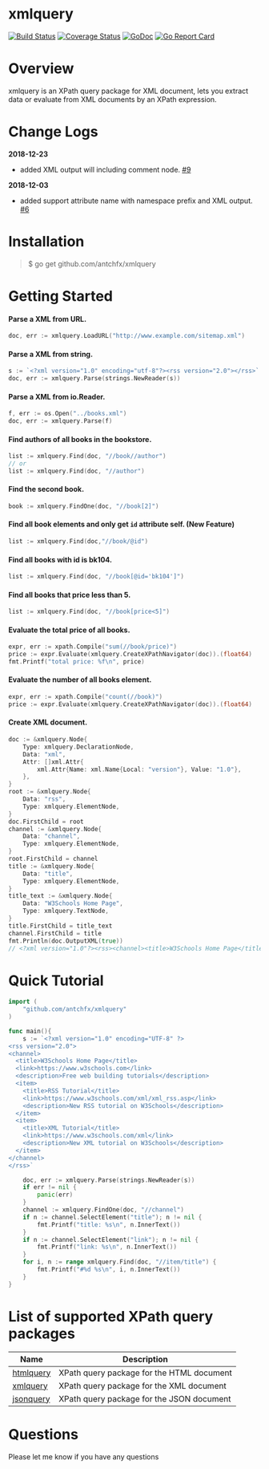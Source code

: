 xmlquery
====
[![Build Status](https://travis-ci.org/antchfx/xmlquery.svg?branch=master)](https://travis-ci.org/antchfx/xmlquery)
[![Coverage Status](https://coveralls.io/repos/github/antchfx/xmlquery/badge.svg?branch=master)](https://coveralls.io/github/antchfx/xmlquery?branch=master)
[![GoDoc](https://godoc.org/github.com/antchfx/xmlquery?status.svg)](https://godoc.org/github.com/antchfx/xmlquery)
[![Go Report Card](https://goreportcard.com/badge/github.com/antchfx/xmlquery)](https://goreportcard.com/report/github.com/antchfx/xmlquery)

Overview
===

xmlquery is an XPath query package for XML document, lets you extract data or evaluate from XML documents by an XPath expression.

Change Logs
===

**2018-12-23**
* added XML output will including comment node. [#9](https://github.com/antchfx/xmlquery/issues/9)

**2018-12-03**
 * added support attribute name with namespace prefix and XML output. [#6](https://github.com/antchfx/xmlquery/issues/6)

Installation
====

> $ go get github.com/antchfx/xmlquery

Getting Started
===

#### Parse a XML from URL.

```go
doc, err := xmlquery.LoadURL("http://www.example.com/sitemap.xml")
```

#### Parse a XML from string.

```go
s := `<?xml version="1.0" encoding="utf-8"?><rss version="2.0"></rss>`
doc, err := xmlquery.Parse(strings.NewReader(s))
```

#### Parse a XML from io.Reader.

```go
f, err := os.Open("../books.xml")
doc, err := xmlquery.Parse(f)
```

#### Find authors of all books in the bookstore.

```go
list := xmlquery.Find(doc, "//book//author")
// or
list := xmlquery.Find(doc, "//author")
```

#### Find the second book.

```go
book := xmlquery.FindOne(doc, "//book[2]")
```

#### Find all book elements and only get `id` attribute self. (New Feature)

```go
list := xmlquery.Find(doc,"//book/@id")
```

#### Find all books with id is bk104.

```go
list := xmlquery.Find(doc, "//book[@id='bk104']")
```

#### Find all books that price less than 5.

```go
list := xmlquery.Find(doc, "//book[price<5]")
```

#### Evaluate the total price of all books.

```go
expr, err := xpath.Compile("sum(//book/price)")
price := expr.Evaluate(xmlquery.CreateXPathNavigator(doc)).(float64)
fmt.Printf("total price: %f\n", price)
```

#### Evaluate the number of all books element.

```go
expr, err := xpath.Compile("count(//book)")
price := expr.Evaluate(xmlquery.CreateXPathNavigator(doc)).(float64)
```

#### Create XML document.

```go
doc := &xmlquery.Node{
	Type: xmlquery.DeclarationNode,
	Data: "xml",
	Attr: []xml.Attr{
		xml.Attr{Name: xml.Name{Local: "version"}, Value: "1.0"},
	},
}
root := &xmlquery.Node{
	Data: "rss",
	Type: xmlquery.ElementNode,
}
doc.FirstChild = root
channel := &xmlquery.Node{
	Data: "channel",
	Type: xmlquery.ElementNode,
}
root.FirstChild = channel
title := &xmlquery.Node{
	Data: "title",
	Type: xmlquery.ElementNode,
}
title_text := &xmlquery.Node{
	Data: "W3Schools Home Page",
	Type: xmlquery.TextNode,
}
title.FirstChild = title_text
channel.FirstChild = title
fmt.Println(doc.OutputXML(true))
// <?xml version="1.0"?><rss><channel><title>W3Schools Home Page</title></channel></rss>
```

Quick Tutorial
===

```go
import (
	"github.com/antchfx/xmlquery"
)

func main(){
	s := `<?xml version="1.0" encoding="UTF-8" ?>
<rss version="2.0">
<channel>
  <title>W3Schools Home Page</title>
  <link>https://www.w3schools.com</link>
  <description>Free web building tutorials</description>
  <item>
    <title>RSS Tutorial</title>
    <link>https://www.w3schools.com/xml/xml_rss.asp</link>
    <description>New RSS tutorial on W3Schools</description>
  </item>
  <item>
    <title>XML Tutorial</title>
    <link>https://www.w3schools.com/xml</link>
    <description>New XML tutorial on W3Schools</description>
  </item>
</channel>
</rss>`

	doc, err := xmlquery.Parse(strings.NewReader(s))
	if err != nil {
		panic(err)
	}
	channel := xmlquery.FindOne(doc, "//channel")
	if n := channel.SelectElement("title"); n != nil {
		fmt.Printf("title: %s\n", n.InnerText())
	}
	if n := channel.SelectElement("link"); n != nil {
		fmt.Printf("link: %s\n", n.InnerText())
	}
	for i, n := range xmlquery.Find(doc, "//item/title") {
		fmt.Printf("#%d %s\n", i, n.InnerText())
	}
}
```

List of supported XPath query packages
===
|Name |Description |
|--------------------------|----------------|
|[htmlquery](https://github.com/antchfx/htmlquery) | XPath query package for the HTML document|
|[xmlquery](https://github.com/antchfx/xmlquery) | XPath query package for the XML document|
|[jsonquery](https://github.com/antchfx/jsonquery) | XPath query package for the JSON document|

 Questions
===
Please let me know if you have any questions
